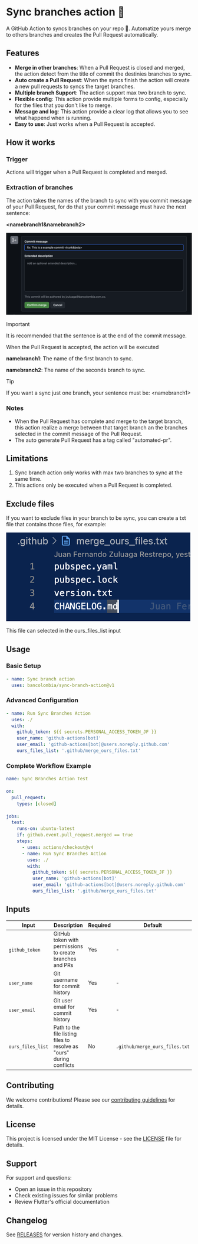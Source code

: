 # Sync branches action 🤖

A GitHub Action to syncs branches on your repo 🎉. Automatize yours merge to others branches and creates the Pull Request automatically.

## Features

- **Merge in other branches**: When a Pull Request is closed and merged, the action detect from the title of commit the destinies branches to sync.
- **Auto create a Pull Request**: When the syncs finish the action will create a new pull requests to syncs the target branches.
- **Multiple branch Support**: The action support max two branch to sync.
- **Flexible config**: This action provide multiple forms to config, especially for the files that you don't like to merge.
- **Message and log**: This action provide a clear log that allows you to see what happend when is running.
- **Easy to use**: Just works when a Pull Request is accepted.

## How it works

### Trigger

Actions will trigger when a Pull Request is completed and merged.

### Extraction of branches

The action takes the names of the branch to sync with you commit message of your Pull Request, for do that your commit message must have the next sentence:

**<namebranch1&namebranch2>**

![merge title](./docs/img/merge_image.png)

> [!IMPORTANT]
> It is recommended that the sentence is at the end of the commit message.

When the Pull Request is accepted, the action will be executed

**namebranch1**: The name of the first branch to sync.

**namebranch2**: The name of the seconds branch to sync.

> [!TIP]
> If you want a sync just one branch, your sentence must be: \<namebranch1>

### Notes

- When the Pull Request has complete and merge to the target branch, this action realize a merge between that target branch an the branches selected in the commit message of the Pull Request.
- The auto generate Pull Request has a tag called "automated-pr".

## Limitations

1. Sync branch action only works with max two branches to sync at the same time.
2. This actions only be executed when a Pull Request is completed.

## Exclude files

If you want to exclude files in your branch to be sync, you can create a txt file that contains those files, for example:

![exclude_file](./docs/img/exclude_files.png)

This file can selected in the ours_files_list input

## Usage

### Basic Setup

```yaml
- name: Sync branch action
  uses: bancolombia/sync-branch-action@v1
```

### Advanced Configuration

```yaml
- name: Run Sync Branches Action
  uses: ./
  with:
    github_token: ${{ secrets.PERSONAL_ACCESS_TOKEN_JF }}
    user_name: 'github-actions[bot]'
    user_email: 'github-actions[bot]@users.noreply.github.com'
    ours_files_list: '.github/merge_ours_files.txt'
```

### Complete Workflow Example

```yaml
name: Sync Branches Action Test

on:
  pull_request:
    types: [closed]

jobs:
  test:
    runs-on: ubuntu-latest
    if: github.event.pull_request.merged == true
    steps:
      - uses: actions/checkout@v4   
      - name: Run Sync Branches Action
        uses: ./
        with:
          github_token: ${{ secrets.PERSONAL_ACCESS_TOKEN_JF }}
          user_name: 'github-actions[bot]'
          user_email: 'github-actions[bot]@users.noreply.github.com'
          ours_files_list: '.github/merge_ours_files.txt'
```

## Inputs

| Input | Description | Required | Default |
|-------|-------------|----------|---------|
| `github_token` | GitHub token with permissions to create branches and PRs | Yes | - |
| `user_name` | Git username for commit history | Yes | - |
| `user_email` | Git user email for commit history | Yes | - |
| `ours_files_list` | Path to the file listing files to resolve as "ours" during conflicts | No | `.github/merge_ours_files.txt` |


## Contributing

We welcome contributions! Please see our [contributing guidelines](CONTRIBUTING.md) for details.

## License

This project is licensed under the MIT License - see the [LICENSE](LICENSE) file for details.

## Support

For support and questions:
- Open an issue in this repository
- Check existing issues for similar problems
- Review Flutter's official documentation

## Changelog

See [RELEASES](https://github.com/bancolombia/flutter-setup-action/releases) for version history and changes.
